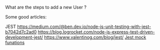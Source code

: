 What are the steps to add a new User ?

Some good articles:

JEST
https://medium.com/@ben.dev.io/node-js-unit-testing-with-jest-b7042d7c2ad0
https://blog.logrocket.com/node-js-express-test-driven-development-jest/
https://www.valentinog.com/blog/jest/
[Jest mock funations](https://jestjs.io/docs/mock-functions)
